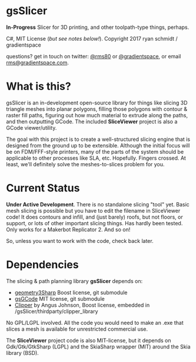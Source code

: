 # gsSlicer

**In-Progress** Slicer for 3D printing, and other toolpath-type things, perhaps.

C#, MIT License (*but see notes below!*). Copyright 2017 ryan schmidt / gradientspace

questions? get in touch on twitter: [@rms80](http://www.twitter.com/rms80) or [@gradientspace](http://www.twitter.com/gradientspace), 
or email [rms@gradientspace.com](mailto:rms@gradientspace.com?subject=gsSlicer).

# What is this?

gsSlicer is an in-development open-source library for things like slicing 3D triangle meshes into planar polygons, filling those polygons with contour & raster fill paths, figuring out how much material to extrude along the paths, and then outputting GCode. The included **SliceViewer** project is also a GCode viewer/utility.

The goal with this project is to create a well-structured slicing engine that is designed from the ground up to be extensible. Although the initial focus will be on FDM/FFF-style printers, many of the parts of the system should be applicable to other processes like SLA, etc. Hopefully. Fingers crossed. At least, we'll definitely solve the meshes-to-slices problem for you.

# Current Status

**Under Active Development**. There is no standalone slicing "tool" yet. Basic mesh slicing is possible but you have to edit the filename in SliceViewer code! It does contours and infill, and (just barely) roofs, but not floors, or support, or lots of other important slicing things. Has hardly been tested. Only works for a Makerbot Replicator 2. And so on!

So, unless you want to work with the code, check back later.


# Dependencies

The slicing & path planning library **gsSlicer** depends on:

* [geometry3Sharp](https://github.com/gradientspace/geometry3Sharp) Boost license, git submodule
* [gsGCode](https://github.com/gradientspace/gsGCode) MIT license, git submodule
* [Clipper](http://www.angusj.com/delphi/clipper.php) by Angus Johnson, Boost license, embedded in /gsSlicer/thirdparty/clipper_library

No GPL/LGPL involved. All the code you would need to make an .exe that slices a mesh is available for unrestricted commercial use.

The **SliceViewer** project code is also MIT-license, but it depends on Gdk/Gtk/GtkSharp (LGPL) and the SkiaSharp wrapper (MIT) around the Skia library (BSD).  

